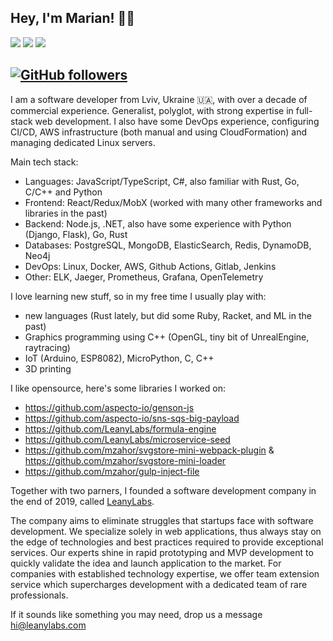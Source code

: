 ## Hey, I'm Marian! 👋🏼
 <a>[<img src="https://img.shields.io/badge/linkedin-%230077B5.svg?&style=for-the-badge&logo=linkedin&logoColor=white">](https://www.linkedin.com/in/marian-zagoruiko-41482731/)</a> <a>[<img src="https://img.shields.io/badge/twitter-%231DA1F2.svg?&style=for-the-badge&logo=twitter&logoColor=white">](https://twitter.com/mzahor)</a> <a>[<img src="https://img.shields.io/badge/medium-%230077B5.svg?&style=for-the-badge&logo=medium&logoColor=white">](https://medium.com/@marian.zagoruiko)</a>

[![GitHub followers](https://img.shields.io/github/followers/mzahor?label=Follow&style=social)](https://github.com/mzahor/?tab=follow)
---

I am a software developer from Lviv, Ukraine 🇺🇦, with over a decade of commercial experience.
Generalist, polyglot, with strong expertise in full-stack web development.
I also have some DevOps experience, configuring CI/CD, AWS infrastructure (both manual and using CloudFormation) and managing dedicated Linux servers.

Main tech stack:
 - Languages: JavaScript/TypeScript, C#, also familiar with Rust, Go, C/C++ and Python
 - Frontend: React/Redux/MobX (worked with many other frameworks and libraries in the past)
 - Backend: Node.js, .NET, also have some experience with Python (Django, Flask), Go, Rust
 - Databases: PostgreSQL, MongoDB, ElasticSearch, Redis, DynamoDB, Neo4j
 - DevOps: Linux, Docker, AWS, Github Actions, Gitlab, Jenkins
 - Other: ELK, Jaeger, Prometheus, Grafana, OpenTelemetry

I love learning new stuff, so in my free time I usually play with:
- new languages (Rust lately, but did some Ruby, Racket, and ML in the past)
- Graphics programming using C++ (OpenGL, tiny bit of UnrealEngine, raytracing)
- IoT (Arduino, ESP8082), MicroPython, C, C++
- 3D printing

I like opensource, here's some libraries I worked on:
- https://github.com/aspecto-io/genson-js
- https://github.com/aspecto-io/sns-sqs-big-payload
- https://github.com/LeanyLabs/formula-engine
- https://github.com/LeanyLabs/microservice-seed
- https://github.com/mzahor/svgstore-mini-webpack-plugin & https://github.com/mzahor/svgstore-mini-loader
- https://github.com/mzahor/gulp-inject-file

Together with two parners, I founded a software development company in the end of 2019, called [LeanyLabs](https://leanylabs.com/).

The company aims to eliminate struggles that startups face with software development.
We specialize solely in web applications, thus always stay on the edge of technologies and best practices required to provide exceptional services.
Our experts shine in rapid prototyping and MVP development to quickly validate the idea and launch application to the market.
For companies with established technology expertise, we offer team extension service which supercharges development with a dedicated team of rare professionals.

If it sounds like something you may need, drop us a message hi@leanylabs.com
